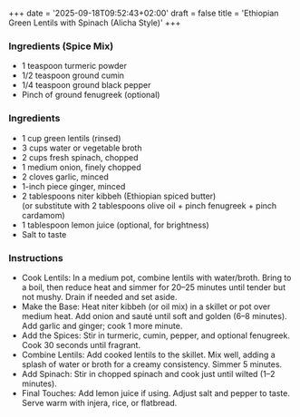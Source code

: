 +++
date = '2025-09-18T09:52:43+02:00'
draft = false
title = 'Ethiopian Green Lentils with Spinach (Alicha Style)'
+++
### Ingredients (Spice Mix)
* 1 teaspoon turmeric powder
* 1/2 teaspoon ground cumin
* 1/4 teaspoon ground black pepper
* Pinch of ground fenugreek (optional)

### Ingredients
* 1 cup green lentils (rinsed)
* 3 cups water or vegetable broth
* 2 cups fresh spinach, chopped
* 1 medium onion, finely chopped
* 2 cloves garlic, minced
* 1-inch piece ginger, minced
* 2 tablespoons niter kibbeh (Ethiopian spiced butter)  
    (or substitute with 2 tablespoons olive oil + pinch fenugreek + pinch cardamom)
* 1 tablespoon lemon juice (optional, for brightness)
* Salt to taste

### Instructions
  - Cook Lentils: In a medium pot, combine lentils with water/broth. Bring to a boil, then reduce heat and simmer for 20–25 minutes until tender but not mushy. Drain if needed and set aside.
  - Make the Base: Heat niter kibbeh (or oil mix) in a skillet or pot over medium heat. Add onion and sauté until soft and golden (6–8 minutes). Add garlic and ginger; cook 1 more minute.
  - Add the Spices: Stir in turmeric, cumin, pepper, and optional fenugreek. Cook 30 seconds until fragrant.
  - Combine Lentils: Add cooked lentils to the skillet. Mix well, adding a splash of water or broth for a creamy consistency. Simmer 5 minutes.
  - Add Spinach: Stir in chopped spinach and cook just until wilted (1–2 minutes).
  - Final Touches: Add lemon juice if using. Adjust salt and pepper to taste. Serve warm with injera, rice, or flatbread.
